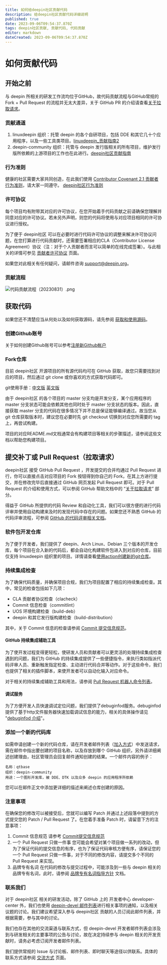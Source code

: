 ```yaml
---
title: 如何给deepin社区贡献代码
description: 给deepin社区贡献代码详细说明
published: true
date: 2023-09-06T09:54:37.870Z
tags: deepin社区贡献, 贡献代码, 代码贡献
editor: markdown
dateCreated: 2023-09-06T09:54:37.870Z
---
```


# 如何贡献代码
## 开始之前
与 deepin 所相关的研发工作流均位于GitHub，故代码贡献流程与GitHub常规的 Fork + Pull Request 的流程并无太大差异，关于 GitHub PR 的介绍请查看[关于拉取请求](https://docs.github.com/zh/pull-requests/collaborating-with-pull-requests/proposing-changes-to-your-work-with-pull-requests/about-pull-requests)。

### 贡献通道
1. linuxdeepin 组织：托管 deepin 的各个自研项目，包括 DDE 和其它几十个应用程序，以及一些工具类项目。[linuxdeepin_贡献指南2](/zh/05_HOW-TO/06_参与deepin贡献相关/linuxdeepin_贡献指南2)
2. deepin-community 组织：托管与 deepin 发行版相关的所有项目，维护发行版所依赖的上游项目的工作也在此进行。[deepin社区贡献指南](/zh/05_HOW-TO/06_参与deepin贡献相关/deepin社区贡献指南)

### 行为准则
健康的社区需要大家共同创造，在此我们使用 [Contributor Covenant 2.1 贡献者行为准则](https://www.contributor-covenant.org/zh-cn/version/2/1/code_of_conduct/)，请大家一同遵守。
[deepin社区行为准则](https://wiki.deepin.org/zh/06_%E5%85%B3%E4%BA%8EDeepin/Deepin%E7%A4%BE%E5%8C%BA/%E8%A1%8C%E4%B8%BA%E5%87%86%E5%88%99)

### 许可协议
每个项目均有附带其对应的许可协议，在您开始着手代码贡献之前请确保您理解并同意对应的许可协议。若未另外声明，则您的代码将使用与对应项目相同的许可协议进行授权。

为了便于 deepin社区 可以在必要时进行代码许可协议的调整来解决许可协议问题，在您打算进行代码贡献时，还需要签署相应的CLA（Contributor License Agreement）协议（注：对于个人贡献者而言可以简单的在线完成签署）。与此相关的详情可参见 [贡献者许可协议](https://wiki.deepin.org/zh/03_%E6%8A%80%E6%9C%AF%E8%A7%84%E8%8C%83/01_%E6%96%87%E6%A1%A3%E8%A7%84%E8%8C%83/%E8%B4%A1%E7%8C%AE%E8%AE%B8%E5%8F%AF%E5%8D%8F%E8%AE%AE) 页面。

如果您对此相关有任何疑问，请邮件咨询 support@deepin.org。

### 贡献流程
![代码贡献流程（20230831）.png](/06_关于Deepin/代码贡献流程（20230831）.png)

## 获取代码
如果您还不清楚应当从何处以及如何获取源码，请先参阅 [获取和使用源码](https://wiki.deepin.org/zh/05_HOW-TO/06_%E5%8F%82%E4%B8%8Edeepin%E8%B4%A1%E7%8C%AE%E7%9B%B8%E5%85%B3/%E8%8E%B7%E5%8F%96%E5%92%8C%E4%BD%BF%E7%94%A8%E6%BA%90%E7%A0%81)。

### 创建Github账号
关于如何创建Github账号可以参考[注册新Github帐户](https://docs.github.com/zh/get-started/signing-up-for-github/signing-up-for-a-new-github-account)

### Fork仓库
目前 deepin社区 开源项目的所有源代码均可在 GitHub 获取，故您只需要找到对应的项目，然后通过 git clone 或你喜欢的方式获取代码即可。

git使用手册：[中文版](https://git-scm.com/book/zh/v2)  [英文版](https://git-scm.com/book/en/v2)

由于 deepin社区 的各个项目的 master 分支均是开发分支，某个应用程序的 master 分支状态可能会依赖其他也同时处于 master 分支状态的版本。因此，直接获取 master 分支的代码在很多情况下并不总是保证能够编译通过。故当您从 git 仓库获取版本时，建议您在必要时先 git checkout 切换到对应您所需要的 tag 上，再尝试构建。

项目的对应README.md文档通常会有构建项目等相关的步骤描述，请参阅这些文档以帮助您构建项目。

## 提交补丁或 Pull Request（拉取请求）
deepin社区 接受 GitHub Pull Request ，开发提交的合并均通过 Pull Request 进行，你可以直接点击对应项目的 Fork 按钮得到你自己的 Fork，在其上方进行提交，并在修改完毕后直接通过 GitHub 网页发起 Pull Request 即可。对于 Pull Request 的介绍和使用方式，可以参阅 GitHub 帮助文档中的 “[关于拉取请求](https://docs.github.com/cn/pull-requests/collaborating-with-pull-requests/proposing-changes-to-your-work-with-pull-requests/about-pull-requests)” 部分。

得益于 GitHub 所提供的代码 Review 和自动化工具，我们可以很方便的进行代码评审并使用自动构建来及时的发现代码中存在的问题。如果您还不熟悉 GitHub 的代码评审流程，可参阅 [GitHub 的代码评审相关文档](https://docs.github.com/zh/pull-requests/collaborating-with-pull-requests/reviewing-changes-in-pull-requests/about-pull-request-reviews)。

### 软件包开发仓库
为了便于开发者，我们提供了 deepin、Arch Linux、Debian 三个版本的开发仓库，每个项目在合入新的代码后，都会自动化构建软件包进入到对应的仓库，目前仅支持 linuxdeepin 组织里的项目。详情请查看[使用action创建新的git仓库](https://wiki.deepin.org/zh/%E4%BD%BF%E7%94%A8action%E5%88%9B%E5%BB%BA%E6%96%B0%E7%9A%84git%E4%BB%93%E5%BA%93)。

### 持续集成检查
为了确保代码质量，并确保项目合规，我们为项目配置了相应的持续集成检查。其中，常见的检查包括如下几项：
- CLA 贡献者协议检查（clacheck）
- Commit 信息检查（commitlint）
- UOS 环境构建检查（build-deb）
- deepin 和其它发行版构建检查（build-distribution）

其中，关于 Commit 信息的检查请参阅 [Commit 提交信息规范](https://wiki.deepin.org/zh/Commit%20%E6%8F%90%E4%BA%A4%E4%BF%A1%E6%81%AF%E8%A7%84%E8%8C%83)。
#### GitHub 持续集成辅助工具
为了使开发过程变得更轻松，使研发人员和贡献者可以更灵活的处理持续集成检查遇到的问题，我们为 GitHub 的持续集成提供了一些便捷指令，来执行类如指派代码评审人员、重新触发指定检查、主动进行代码合并等动作。对于这些命令，我们也提供了相关的插件脚本，来使开发者可以自动化输入对应命令。

对于相关的持续集成辅助工具和用法，请参阅 [Pull Request 机器人命令列表](https://wiki.deepin.org/zh/Pull%20Request%20%E6%9C%BA%E5%99%A8%E4%BA%BA%E5%91%BD%E4%BB%A4%E5%88%97%E8%A1%A8)。

#### 调试服务
为了方便开发人员快速调试定位问题，我们提供了debuginfod服务。debuginfod提供了基于http文件服务器快速加载调试信息的能力，相关的具体操作请见 "[debuginfod 介绍](https://wiki.deepin.org/zh/debuginfod%20%E4%BB%8B%E7%BB%8D)"。

###  添加一个新的代码库
如需申请创建一个新的代码仓库，请在开发者邮件列表（[加入方式](https://wiki.deepin.org/zh/06_%E5%85%B3%E4%BA%8EDeepin/Deepin%E7%A4%BE%E5%8C%BA/%E4%BA%A4%E6%B5%81%E6%96%B9%E5%BC%8F)）中发送请求，需在邮件中指出要创建的项目名称，以及存放到哪个 GitHub 组织，另外请详细阐述创建理由，社区管理员会回复邮件通知创建的结果。一个邮件内容的例子：

```
名称：qtbase
组织：deepin-community
用途：一个图形开发库，被 DDE、DTK 以及众多 deepin 的应用程序所依赖
```
您可以在邮件正文中添加更详细的描述来阐述仓库创建的原因。

### 注意事项
在确保您的修改可以被接受后，您就可以编写 Patch 并通过上述段落中提到的方式提交您的 Patch / Pull Request 了。在您着手准备 Patch 时，请留意下方的注意事项：
1. Commit 信息规范
请参考 [Commit提交信息规范](https://wiki.deepin.org/zh/Commit%20%E6%8F%90%E4%BA%A4%E4%BF%A1%E6%81%AF%E8%A7%84%E8%8C%83)
2. 一个 Pull Request 只做一件事
您可能会希望对某个项目做一系列的改动，但为了保证代码的提交信息的有序，也为了保证代码审核方便有序，请保证您的一个 Pull Request 只做一件事，对于不同的修改内容，请提交多个不同的 Pull Request 来实现。
3. 品牌专有名词
在代码的修改与提交过程中，可能涉及到一些与 deepin 相关的品牌专有名词，此时，请参阅 [品牌专有名词指导方针](https://wiki.deepin.org/zh/%E5%93%81%E7%89%8C%E4%B8%93%E6%9C%89%E5%90%8D%E8%AF%8D%E6%8C%87%E5%AF%BC%E6%96%B9%E9%92%88) 文档。

### 联系我们
对于 deepin社区 相关的研发活动，除了 GitHub 上的 开发者中心 developer-center 外，我们也使用 [deepin-devel 邮件列表](https://www.freelists.org/list/deepin-devel)进行相关事项的通知，以及相关议题的讨论。我们建议希望深入参与 deepin社区 贡献的人员订阅此邮件列表，并根据需要，参与其中的讨论。

我们也存在其他的交流渠道与联系方式，但 deepin-devel 开发者邮件列表会涉及到与研发相关的主要事项的公告与讨论，故在决定持续参与 deepin 相关的开发贡献时，请务必考虑订阅开发者邮件列表。

我们提供常规的 Issue 与讨论板、邮件列表、即时聊天等途径以供联系。具体的联系方式请参阅 [交流方式](https://wiki.deepin.org/zh/06_%E5%85%B3%E4%BA%8EDeepin/Deepin%E7%A4%BE%E5%8C%BA/%E4%BA%A4%E6%B5%81%E6%96%B9%E5%BC%8F) 页面。